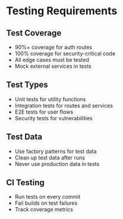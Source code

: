 # Testing Requirements

## Test Coverage

- 90%+ coverage for auth routes
- 100% coverage for security-critical code
- All edge cases must be tested
- Mock external services in tests

## Test Types

- Unit tests for utility functions
- Integration tests for routes and services
- E2E tests for user flows
- Security tests for vulnerabilities

## Test Data

- Use factory patterns for test data
- Clean up test data after runs
- Never use production data in tests

## CI Testing

- Run tests on every commit
- Fail builds on test failures
- Track coverage metrics
